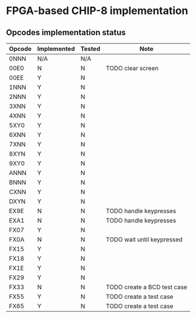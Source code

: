 # FPGA-based CHIP-8 implementation

## Opcodes implementation status

| Opcode | Implemented | Tested | Note
| - | - | - | - 
| 0NNN | N/A | N/A
| 00E0 | N | N | TODO clear screen
| 00EE | Y | N
| 1NNN | Y | N
| 2NNN | Y | N
| 3XNN | Y | N
| 4XNN | Y | N
| 5XY0 | Y | N
| 6XNN | Y | N
| 7XNN | Y | N
| 8XYN | Y | N
| 9XY0 | Y | N
| ANNN | Y | N
| BNNN | Y | N
| CXNN | Y | N
| DXYN | Y | N
| EX9E | N | N | TODO handle keypresses
| EXA1 | N | N | TODO handle keypresses
| FX07 | Y | N 
| FX0A | N | N | TODO wait until keypressed
| FX15 | Y | N
| FX18 | Y | N
| FX1E | Y | N
| FX29 | Y | N
| FX33 | N | N | TODO create a BCD test case
| FX55 | Y | N | TODO create a test case
| FX65 | Y | N | TODO create a test case